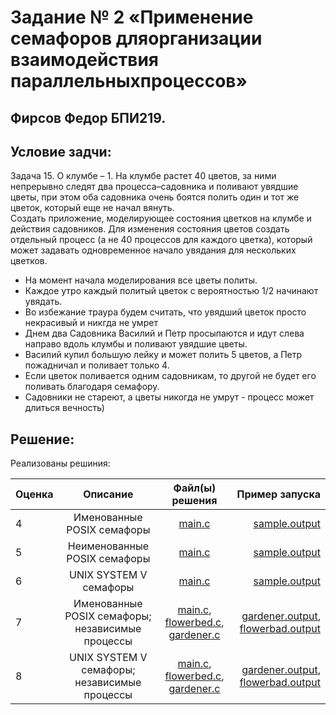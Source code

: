 # Задание № 2 «Применение семафоров дляорганизации взаимодействия параллельныхпроцессов»
## Фирсов Федор БПИ219.

## Условие задчи:

Задача 15. O клумбе – 1. На клумбе растет 40 цветов, за ними непрерывно следят два процесса–садовника
и поливают увядшие цветы, при этом оба садовника очень боятся полить один и тот же цветок,
который еще не начал вянуть. <br/>
Создать приложение, моделирующее состояния цветков на клумбе и действия садовников.
Для изменения состояния цветов создать отдельный процесс (а не 40 процессов для каждого цветка),
который может задавать одновременное начало увядания для нескольких цветков.

*  На момент начала моделирования все цветы политы.
*  Каждое утро каждый политый цветок с вероятностью 1/2 начинают увядать.
*  Во избежание траура будем считать, что увядший цветок просто некрасивый и никгда не умрет
*  Днем два Садовника Василий и Петр просыпаются и идут слева направо вдоль клумбы и поливают увядшие цветы.
*  Василий купил большую лейку и может полить 5 цветов, а Петр пожадничал и поливает только 4.
*  Если цветок поливается одним садовникам, то другой не будет его поливать благодаря семафору.
*  Садовники не стареют, а цветы никогда не умрут - процесс может длиться вечность)


##  Решение:

Реализованы решиния:

    
| Оценка                                                                     |                     Описание                     |                                                                                                      Файл(ы) решения                                                                                                      |                                                                                                                                                             Пример запуска |
|----------------------------------------------------------------------------|:------------------------------------------------:|:-------------------------------------------------------------------------------------------------------------------------------------------------------------------------------------------------------------------------:|---------------------------------------------------------------------------------------------------------------------------------------------------------------------------:|
| 4                                                                          |            Именованные POSIX семафоры            |                                                                             [main.c](https://github.com/fodof91/OC_HW_02/blob/main/04/main.c)                                                                             |                                                                                            [sample.output](https://github.com/fodof91/OC_HW_02/blob/main/04/sample.output) |
| 5                                                                          |           Неименованные POSIX семафоры           |                                                                             [main.c](https://github.com/fodof91/OC_HW_02/blob/main/05/main.c)                                                                             |                                                                                            [sample.output](https://github.com/fodof91/OC_HW_02/blob/main/05/sample.output) |
| 6                                                                          |              UNIX SYSTEM V семафоры              |                                                                             [main.c](https://github.com/fodof91/OC_HW_02/blob/main/06/main.c)                                                                             |                                                                                            [sample.output](https://github.com/fodof91/OC_HW_02/blob/main/06/sample.output) |
| 7                                                                          | Именованные POSIX семафоры; независимые процессы | [main.c](https://github.com/fodof91/OC_HW_02/blob/main/07/main.c), [flowerbed.c](https://github.com/fodof91/OC_HW_02/blob/main/07/flowerbed.c), [gardener.c](https://github.com/fodof91/OC_HW_02/blob/main/07/gardener.c) | [gardener.output](https://github.com/fodof91/OC_HW_02/blob/main/07/gardener.output), [flowerbad.output](https://github.com/fodof91/OC_HW_02/blob/main/07/flowerbad.output) |
| 8                                                                          |   UNIX SYSTEM V семафоры; независимые процессы   | [main.c](https://github.com/fodof91/OC_HW_02/blob/main/08/main.c), [flowerbed.c](https://github.com/fodof91/OC_HW_02/blob/main/08/flowerbed.c), [gardener.c](https://github.com/fodof91/OC_HW_02/blob/main/08/gardener.c) | [gardener.output](https://github.com/fodof91/OC_HW_02/blob/main/08/gardener.output), [flowerbad.output](https://github.com/fodof91/OC_HW_02/blob/main/08/flowerbad.output) |
